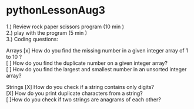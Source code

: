 # pythonLessonAug3

1.) Review rock paper scissors program (10 min ) <br>
2.) play with the program (5 min ) <br>
3.) Coding questions:  <br>

Arrays 
[x]  How do you find the missing number in a given integer array of 1 to 10 ? <br>
[ ]  How do you find the duplicate number on a given integer array? <br>
[ ]  How do you find the largest and smallest number in an unsorted integer array? <br>
 
 Strings 
 [X] How do you check if a string contains only digits? <br>
 [X] How do you print duplicate characters from a string? <br>
 [ ]How do you check if two strings are anagrams of each other? <br>
 
 

